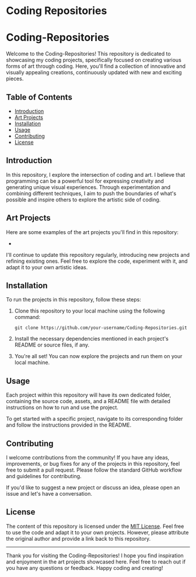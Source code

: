 # Coding Repositories #

# Coding-Repositories

Welcome to the Coding-Repositories! This repository is dedicated to showcasing my coding projects, specifically focused on creating various forms of art through coding. Here, you'll find a collection of innovative and visually appealing creations, continuously updated with new and exciting pieces.

## Table of Contents

- [Introduction](#introduction)
- [Art Projects](#art-projects)
- [Installation](#installation)
- [Usage](#usage)
- [Contributing](#contributing)
- [License](#license)

## Introduction

In this repository, I explore the intersection of coding and art. I believe that programming can be a powerful tool for expressing creativity and generating unique visual experiences. Through experimentation and combining different techniques, I aim to push the boundaries of what's possible and inspire others to explore the artistic side of coding.

## Art Projects

Here are some examples of the art projects you'll find in this repository:

- 
I'll continue to update this repository regularly, introducing new projects and refining existing ones. Feel free to explore the code, experiment with it, and adapt it to your own artistic ideas.

## Installation

To run the projects in this repository, follow these steps:

1. Clone this repository to your local machine using the following command:

   ```shell
   git clone https://github.com/your-username/Coding-Repositories.git
   ```

2. Install the necessary dependencies mentioned in each project's README or source files, if any.

3. You're all set! You can now explore the projects and run them on your local machine.

## Usage

Each project within this repository will have its own dedicated folder, containing the source code, assets, and a README file with detailed instructions on how to run and use the project.

To get started with a specific project, navigate to its corresponding folder and follow the instructions provided in the README.

## Contributing

I welcome contributions from the community! If you have any ideas, improvements, or bug fixes for any of the projects in this repository, feel free to submit a pull request. Please follow the standard GitHub workflow and guidelines for contributing.

If you'd like to suggest a new project or discuss an idea, please open an issue and let's have a conversation.

## License

The content of this repository is licensed under the [MIT License](LICENSE). Feel free to use the code and adapt it to your own projects. However, please attribute the original author and provide a link back to this repository.

---

Thank you for visiting the Coding-Repositories! I hope you find inspiration and enjoyment in the art projects showcased here. Feel free to reach out if you have any questions or feedback. Happy coding and creating!
